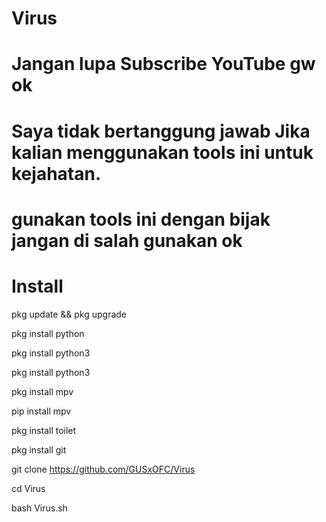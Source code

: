 # Virus
# Jangan lupa Subscribe YouTube gw ok
# Saya tidak bertanggung jawab Jika kalian menggunakan tools ini untuk kejahatan.
# gunakan tools ini dengan bijak jangan di salah gunakan ok
# Install

pkg update && pkg upgrade

pkg install python

pkg install python3

pkg install python3

pkg install mpv

pip install mpv

pkg install toilet

pkg install git

git clone https://github.com/GUSxOFC/Virus

cd Virus

bash Virus.sh
